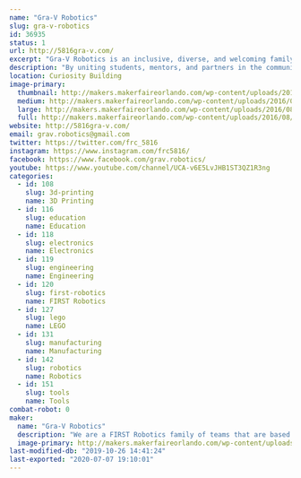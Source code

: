 ```yaml
---
name: "Gra-V Robotics"
slug: gra-v-robotics
id: 36935
status: 1
url: http://5816gra-v.com/
excerpt: "Gra-V Robotics is an inclusive, diverse, and welcoming family of FIRST Robotics teams consisting of student members from communities throughout Central Florida."
description: "By uniting students, mentors, and partners in the community while developing teamwork, business, STEM, and leadership skills that will provide a solid foundation for the future the family of Gra-V Robotics Teams operate teams on all four levels of FIRST.  Our team members come from throughout Central Florida and include public, private, and home schooled students.  With team members from K-12 we have a place in our family for you."
location: Curiosity Building
image-primary:
  thumbnail: http://makers.makerfaireorlando.com/wp-content/uploads/2016/08/GRA-V-Standard-1-150x150.png
  medium: http://makers.makerfaireorlando.com/wp-content/uploads/2016/08/GRA-V-Standard-1-232x300.png
  large: http://makers.makerfaireorlando.com/wp-content/uploads/2016/08/GRA-V-Standard-1-791x1024.png
  full: http://makers.makerfaireorlando.com/wp-content/uploads/2016/08/GRA-V-Standard-1.png
website: http://5816gra-v.com/
email: grav.robotics@gmail.com
twitter: https://twitter.com/frc_5816
instagram: https://www.instagram.com/frc5816/
facebook: https://www.facebook.com/grav.robotics/
youtube: https://www.youtube.com/channel/UCA-v6E5LvJHB1ST3QZ1R3ng
categories:
  - id: 108
    slug: 3d-printing
    name: 3D Printing
  - id: 116
    slug: education
    name: Education
  - id: 118
    slug: electronics
    name: Electronics
  - id: 119
    slug: engineering
    name: Engineering
  - id: 120
    slug: first-robotics
    name: FIRST Robotics
  - id: 127
    slug: lego
    name: LEGO
  - id: 131
    slug: manufacturing
    name: Manufacturing
  - id: 142
    slug: robotics
    name: Robotics
  - id: 151
    slug: tools
    name: Tools
combat-robot: 0
maker:
  name: "Gra-V Robotics"
  description: "We are a FIRST Robotics family of teams that are based in Central Florida.  Our teams, we are open to students in grade K-12 from around Orlando who would like to participate in robotics.  Joins us and have fun #morethanrobots #5816pitcrew #gravtrain"
  image-primary: http://makers.makerfaireorlando.com/wp-content/uploads/2016/08/GRA-V-Standard-791x1024.png
last-modified-db: "2019-10-26 14:41:24"
last-exported: "2020-07-07 19:10:01"
---
```

